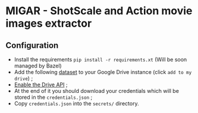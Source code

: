 # MIGAR - ShotScale and Action movie images extractor

## Configuration

- Install the requirements `pip install -r requirements.xt` (Will be soon managed by Bazel)
- Add the following [dataset](https://drive.google.com/drive/folders/11VofvE_JBEvGuiCeny3_DsycTTDZJsne?usp=sharing) to your Google Drive instance (click `add to my drive`) ;
- [Enable the Drive API](https://developers.google.com/drive/api/v3/enable-drive-api) ;
- At the end of it you should download your credentials which will be stored in the `credentials.json` ;
- Copy `credentials.json` into the `secrets/` directory.
